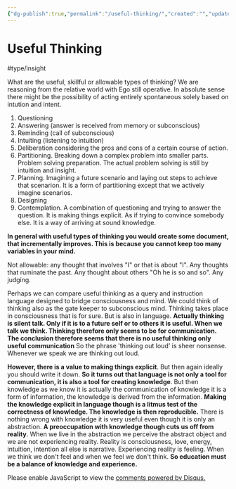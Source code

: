 ```yaml
---
{"dg-publish":true,"permalink":"/useful-thinking/","created":"","updated":""}
---
```


<!-- Google tag (gtag.js) --> <script async src="https://www.googletagmanager.com/gtag/js?id=G-VTS8P5L3R1"></script> <script> window.dataLayer = window.dataLayer || []; function gtag(){dataLayer.push(arguments);} gtag('js', new Date()); gtag('config', 'G-VTS8P5L3R1'); </script>

# Useful Thinking

#type/insight 

What are the useful, skillful or allowable types of thinking? We are reasoning from the relative world with Ego still operative. In absolute sense there might be the possibility of acting entirely spontaneous solely based on intution and intent. 

1. Questioning
2. Answering (answer is received from memory or subconscious)
3. Reminding (call of subconscious)
4. Intuiting (listening to intuition)
5. Deliberation considering the pros and cons of a certain course of action.
6. Partitioning. Breaking down a complex problem into smaller parts. Problem solving preparation. The actual problem solving is still by intuition and insight.
7. Planning. Imagining a future scenario and laying out steps to achieve that scenarion. It is a form of partitioning except that we actively imagine scenarios.
8. Designing
9. Contemplation. A combination of questioning and trying to answer the question. It is making things explicit. As if trying to convince somebody else. It is a way of arriving at sound knowledge.

__In general with useful types of thinking you would create some document, that incrementally improves. This is because you cannot keep too many variables in your mind.__

Not allowable: any thought that involves "I" or that is about "I". Any thoughts that ruminate the past. Any thought about others "Oh he is so and so". Any judging. 

Perhaps we can compare useful thinking as a query and instruction language designed to bridge consciousness and mind. We could think of thinking also as the gate keeper to subconscious mind. Thinking takes place in consciousness that is for sure. But is also in language. __Actually thinking is silent talk. Only if it is to a future self or to others it is useful. When we talk we think. Thinking therefore only seems to be for communication. The conclusion therefore seems that there is no useful thinking only useful communication__
So the phrase 'thinking out loud' is sheer nonsense. Whenever we speak we are thinking out loud.

__However, there is a value to making things explicit__. But then again ideally you should write it down.  __So it turns out that language is not only a tool for communication, it is also a tool for creating knowledge__. But then knowledge as we know it is actually the communication of knowledge it is a form of information, the knowledge is derived from the information. __Making the knowledge explicit in language though is a litmus test of the correctness of knowledge. The knowledge is then reproducible.__ There is nothing wrong with knowledge it is very useful even though it is only an abstraction. __A preoccupation with knowledge though cuts us off from reality__. When we live in the abstraction we perceive the abstract object and we are not experiencing reality. Reality is consciousness, love, energy, intuition, intention all else is narrative. Experiencing reality is feeling. When we think we don't feel and when we feel we don't think. __So education must be a balance of knowledge and experience.__

<div id="disqus_thread"></div>
<script>
    /**
    *  RECOMMENDED CONFIGURATION VARIABLES: EDIT AND UNCOMMENT THE SECTION BELOW TO INSERT DYNAMIC VALUES FROM YOUR PLATFORM OR CMS.
    *  LEARN WHY DEFINING THESE VARIABLES IS IMPORTANT: https://disqus.com/admin/universalcode/#configuration-variables    */
    /*
    var disqus_config = function () {
    this.page.url = PAGE_URL;  // Replace PAGE_URL with your page's canonical URL variable
    this.page.identifier = PAGE_IDENTIFIER; // Replace PAGE_IDENTIFIER with your page's unique identifier variable
    };
    */
    (function() { // DON'T EDIT BELOW THIS LINE
    var d = document, s = d.createElement('script');
    s.src = 'https://www-spiritual-garden-com.disqus.com/embed.js';
    s.setAttribute('data-timestamp', +new Date());
    (d.head || d.body).appendChild(s);
    })();
</script>
<noscript>Please enable JavaScript to view the <a href="https://disqus.com/?ref_noscript">comments powered by Disqus.</a></noscript>